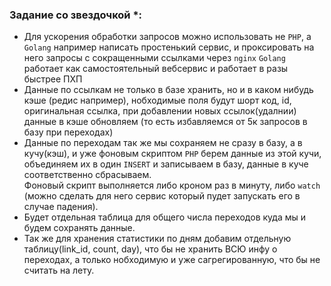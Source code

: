### Задание со звездочкой *:
- Для ускорения обработки запросов можно использовать не `PHP`, а `Golang` например написать простенький сервис, и проксировать на 
него запросы с сокращенными ссылками через `nginx` 
`Golang` работает как самостоятельный вебсервис и работает в разы быстрее ПХП
- Данные по ссылкам не только в базе хранить, но и в каком нибудь кэше (редис например), нобходимые поля будут шорт код, id,
оригинальная ссылка, при добавлении новых ссылок(удалнии) данные в кэше обновляем (то есть избавляемся от 5к запросов в базу при переходах)
- Данные по переходам так же мы сохраняем не сразу в базу, а в кучу(кэш), и уже фоновым скриптом `PHP` берем данные 
из этой кучи, объединяем их в один `INSERT` и записываем в базу, данные в куче соответственно сбрасываем.  
Фоновый скрипт выполняется либо кроном раз в минуту, либо `watch` (можно сделать для него сервис который пудет запускать 
его в случае падения).  
- Будет отдельная таблица для общего числа переходов куда мы и будем сохранять данные.
- Так же для хранения статистики по дням добавим отдельную таблицу(link_id, count, day), что бы не хранить ВСЮ инфу о 
переходах, а только нобходимую и уже сагрегированную, что бы не считать на лету.
